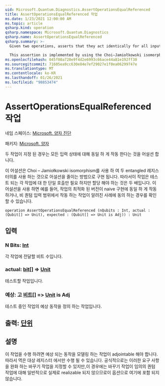 ```yaml
---
uid: Microsoft.Quantum.Diagnostics.AssertOperationsEqualReferenced
title: AssertOperationsEqualReferenced 작업
ms.date: 1/23/2021 12:00:00 AM
ms.topic: article
qsharp.kind: operation
qsharp.namespace: Microsoft.Quantum.Diagnostics
qsharp.name: AssertOperationsEqualReferenced
qsharp.summary: >-
  Given two operations, asserts that they act identically for all input states.

  This assertion is implemented by using the Choi–Jamiołkowski isomorphism to reduce the assertion to one of a qubit state assertion on two entangled registers. Thus, this operation needs only a single call to each operation being tested, but requires twice as many qubits to be allocated. This assertion can be used to ensure, for instance, that an optimized version of an operation acts identically to its naïve implementation, or that an operation which acts on a range of non-quantum inputs agrees with known cases.
ms.openlocfilehash: 045f00a720e9f4d2e6993c66ace44a81e192ff30
ms.sourcegitcommit: 71605ea9cc630e84e7ef29027e1f0ea06299747e
ms.translationtype: MT
ms.contentlocale: ko-KR
ms.lasthandoff: 01/26/2021
ms.locfileid: "98853474"
---
```

# <a name="assertoperationsequalreferenced-operation"></a>AssertOperationsEqualReferenced 작업

네임 스페이스: [Microsoft. 양자 진단](xref:Microsoft.Quantum.Diagnostics)

패키지: [Microsoft. 양자](https://nuget.org/packages/Microsoft.Quantum.QSharp.Core)


두 작업이 지정 된 경우는 모든 입력 상태에 대해 동일 하 게 작동 한다는 것을 어설션 합니다.

이 어설션은 Choi – Jamiołkowski isomorphism를 사용 하 여 두 entangled 레지스터의를 사용 하는 것으로 어설션을 줄이는 방법으로 구현 됩니다.
따라서이 작업은 테스트 되는 각 작업에 대 한 단일 호출만 필요 하지만 할당 해야 하는 것은 두 배입니다.
이 어설션을 사용 하면 예를 들어, 작업의 최적화 된 버전이 naive 구현에 동일 하 게 작동 하거나, 비 퀀텀 입력 범위에서 작동 하는 작업이 알려진 사례에 동의 하는 경우를 확인할 수 있습니다.

```qsharp
operation AssertOperationsEqualReferenced (nQubits : Int, actual : (Qubit[] => Unit), expected : (Qubit[] => Unit is Adj)) : Unit
```


## <a name="input"></a>입력

### <a name="nqubits--int"></a>N Bits: [Int](xref:microsoft.quantum.lang-ref.int)

각 작업에 전달할 비트 수입니다.


### <a name="actual--qubit--unit"></a>actual: [bit](xref:microsoft.quantum.lang-ref.qubit)[] => [Unit](xref:microsoft.quantum.lang-ref.unit) 

테스트할 작업입니다.


### <a name="expected--qubit--unit--is-adj"></a>예상: 고 [비트](xref:microsoft.quantum.lang-ref.qubit)[] => [Unit](xref:microsoft.quantum.lang-ref.unit)  is Adj

테스트 중인 작업의 예상 동작을 정의 하는 작업입니다.



## <a name="output--unit"></a>출력: [단위](xref:microsoft.quantum.lang-ref.unit)



## <a name="remarks"></a>설명

이 작업을 수행 하려면 예상 되는 동작을 모델링 하는 작업이 adjointable 해야 합니다. 따라서 역은 대상 레지스터 에서만 수행 될 수 있습니다.
공식적으로는 이러한 요구 사항을 완화 하는 바꾸기 작업을 지정할 수 있지만,이 경우에는 바꾸기 작업이 임의의 퀀텀 작업에 대해 일반적으로 실제로 realizable 되지 않으므로이 옵션으로 여기에 포함 되지 않습니다.